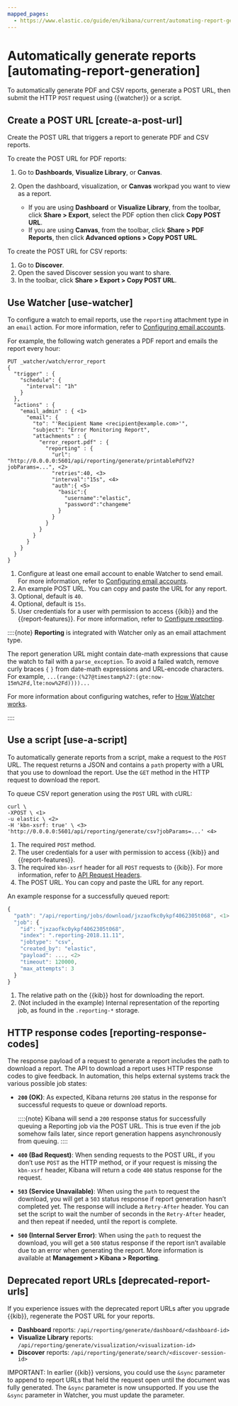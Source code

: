 ```yaml
---
mapped_pages:
  - https://www.elastic.co/guide/en/kibana/current/automating-report-generation.html
---
```


# Automatically generate reports [automating-report-generation]

To automatically generate PDF and CSV reports, generate a POST URL, then submit the HTTP `POST` request using {{watcher}} or a script.


## Create a POST URL [create-a-post-url]

Create the POST URL that triggers a report to generate PDF and CSV reports.

To create the POST URL for PDF reports:

1. Go to **Dashboards**, **Visualize Library**, or **Canvas**.
2. Open the dashboard, visualization, or **Canvas** workpad you want to view as a report.

    * If you are using **Dashboard** or **Visualize Library**, from the toolbar, click **Share > Export**, select the PDF option then click **Copy POST URL**.
    * If you are using **Canvas**, from the toolbar, click **Share > PDF Reports**, then click **Advanced options > Copy POST URL**.


To create the POST URL for CSV reports:

1. Go to **Discover**.
2. Open the saved Discover session you want to share.
3. In the toolbar, click **Share > Export > Copy POST URL**.


## Use Watcher [use-watcher]

To configure a watch to email reports, use the `reporting` attachment type in an `email` action. For more information, refer to [Configuring email accounts](../alerts-cases/watcher/actions-email.md#configuring-email).

For example, the following watch generates a PDF report and emails the report every hour:

```console
PUT _watcher/watch/error_report
{
  "trigger" : {
    "schedule": {
      "interval": "1h"
    }
  },
  "actions" : {
    "email_admin" : { <1>
      "email": {
        "to": "'Recipient Name <recipient@example.com>'",
        "subject": "Error Monitoring Report",
        "attachments" : {
          "error_report.pdf" : {
            "reporting" : {
              "url": "http://0.0.0.0:5601/api/reporting/generate/printablePdfV2?jobParams=...", <2>
              "retries":40, <3>
              "interval":"15s", <4>
              "auth":{ <5>
                "basic":{
                  "username":"elastic",
                  "password":"changeme"
                }
              }
            }
          }
        }
      }
    }
  }
}
```

1. Configure at least one email account to enable Watcher to send email. For more information, refer to [Configuring email accounts](../alerts-cases/watcher/actions-email.md#configuring-email).
2. An example POST URL. You can copy and paste the URL for any report.
3. Optional, default is `40`.
4. Optional, default is `15s`.
5. User credentials for a user with permission to access {{kib}} and the {{report-features}}. For more information, refer to [Configure reporting](../report-and-share.md).


::::{note}
**Reporting** is integrated with Watcher only as an email attachment type.

The report generation URL might contain date-math expressions that cause the watch to fail with a `parse_exception`. To avoid a failed watch, remove curly braces `{`  `}` from date-math expressions and URL-encode characters. For example, `...(range:(%27@timestamp%27:(gte:now-15m%2Fd,lte:now%2Fd))))...`

For more information about configuring watches, refer to [How Watcher works](../alerts-cases/watcher/how-watcher-works.md).

::::



## Use a script [use-a-script]

To automatically generate reports from a script, make a request to the `POST` URL. The request returns a JSON and contains a `path` property with a URL that you use to download the report. Use the `GET` method in the HTTP request to download the report.

To queue CSV report generation using the `POST` URL with cURL:

```curl
curl \
-XPOST \ <1>
-u elastic \ <2>
-H 'kbn-xsrf: true' \ <3>
'http://0.0.0.0:5601/api/reporting/generate/csv?jobParams=...' <4>
```

1. The required `POST` method.
2. The user credentials for a user with permission to access {{kib}} and {{report-features}}.
3. The required `kbn-xsrf` header for all `POST` requests to {{kib}}. For more information, refer to [API Request Headers](https://www.elastic.co/guide/en/kibana/current/api.html#api-request-headers).
4. The POST URL. You can copy and paste the URL for any report.


An example response for a successfully queued report:

```js
{
  "path": "/api/reporting/jobs/download/jxzaofkc0ykpf4062305t068", <1>
  "job": {
    "id": "jxzaofkc0ykpf4062305t068",
    "index": ".reporting-2018.11.11",
    "jobtype": "csv",
    "created_by": "elastic",
    "payload": ..., <2>
    "timeout": 120000,
    "max_attempts": 3
  }
}
```

1. The relative path on the {{kib}} host for downloading the report.
2. (Not included in the example) Internal representation of the reporting job, as found in the `.reporting-*` storage.



## HTTP response codes [reporting-response-codes]

The response payload of a request to generate a report includes the path to download a report. The API to download a report uses HTTP response codes to give feedback. In automation, this helps external systems track the various possible job states:

* **`200` (OK)**: As expected, Kibana returns `200` status in the response for successful requests to queue or download reports.

  ::::{note}
  Kibana will send a `200` response status for successfully queuing a Reporting job via the POST URL. This is true even if the job somehow fails later, since report generation happens asynchronously from queuing.
  ::::

* **`400` (Bad Request)**: When sending requests to the POST URL, if you don’t use `POST` as the HTTP method, or if your request is missing the `kbn-xsrf` header, Kibana will return a code `400` status response for the request.
* **`503` (Service Unavailable)**: When using the `path` to request the download, you will get a `503` status response if report generation hasn’t completed yet. The response will include a `Retry-After` header. You can set the script to wait the number of seconds in the `Retry-After` header, and then repeat if needed, until the report is complete.
* **`500` (Internal Server Error)**: When using the `path` to request the download, you will get a `500` status response if the report isn’t available due to an error when generating the report. More information is available at **Management > Kibana > Reporting**.


## Deprecated report URLs [deprecated-report-urls]

If you experience issues with the deprecated report URLs after you upgrade {{kib}}, regenerate the POST URL for your reports.

* **Dashboard** reports:  `/api/reporting/generate/dashboard/<dashboard-id>`
* **Visualize Library** reports:  `/api/reporting/generate/visualization/<visualization-id>`
* **Discover** reports: `/api/reporting/generate/search/<discover-session-id>`

IMPORTANT: In earlier {{kib}} versions, you could use the `&sync` parameter to append to report URLs that held the request open until the document was fully generated. The `&sync` parameter is now unsupported. If you use the `&sync` parameter in Watcher, you must update the parameter.
